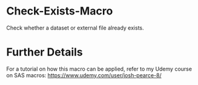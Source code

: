 # Check-Exists-Macro
Check whether a dataset or external file already exists.

# Further Details
For a tutorial on how this macro can be applied, refer to my Udemy course on SAS macros: https://www.udemy.com/user/josh-pearce-8/
